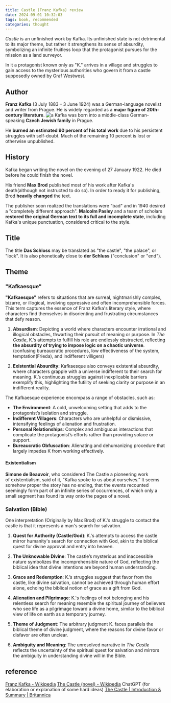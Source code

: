 ```yaml
---
title: Castle (Franz Kafka) review
date: 2024-09-01 10:32:03
tags: book, recommended
categories: thought
---
```


*Castle* is an unfinished work by Kafka. Its unfinished state is not detrimental to its major theme, but rather it strengthens its sense of absurdity, symbolizing an infinite fruitless loop that the protagonist pursues for the mission as a land surveyor.

In it a protagonist known only as "K." arrives in a village and struggles to gain access to the mysterious authorities who govern it from a castle supposedly owned by Graf Westwest.

## Author

**Franz Kafka** (3 July 1883 – 3 June 1924) was a German-language novelist and writer from Prague. He is widely regarded as a **major figure of 20th-century literature**. 
![](<https:/blog.gu33gu.asia/_resources/Pasted image 20240901100544 1.png> "a")
Kafka was born into a middle-class German-speaking **Czech Jewish family** in Prague.

He **burned an estimated 90 percent of his total work** due to his persistent struggles with self-doubt. Much of the remaining 10 percent is lost or otherwise unpublished.

## History
Kafka began writing the novel on the evening of 27 January 1922. He died before he could finish the novel.

His friend **Max Brod** published most of his work after Kafka's death(although not instructed to do so). In order to ready it for publishing, Brod **heavily changed** the text. 

The publisher soon realized the translations were "bad" and in 1940 desired a "completely different approach". **Malcolm Pasley**
and a team of scholars **restored the original German text to its full and incomplete state**, including Kafka's unique punctuation, considered critical to the style.

## Title

The title __Das Schloss__ may be translated as "the castle", "the palace", or "lock". It is also phonetically close to __der Schluss__ ("conclusion" or "end").

## Theme

### "Kafkaesque"

**"Kafkaesque"** refers to situations that are surreal, nightmarishly complex, bizarre, or illogical, involving oppressive and often incomprehensible forces. This term captures the essence of Franz Kafka's literary style, where characters find themselves in disorienting and frustrating circumstances that defy reason.

1. **Absurdism**: Depicting a world where characters encounter irrational and illogical obstacles, thwarting their pursuit of meaning or purpose. In *The Castle*, K.’s attempts to fulfill his role are endlessly obstructed, reflecting **the absurdity of trying to impose logic on a chaotic universe**. (confusing bureaucratic procedures, low effectiveness of the system, temptation(Frieda), and indifferent villigers)

2. **Existential Absurdity**: Kafkaesque also conveys existential absurdity, where characters grapple with a universe indifferent to their search for meaning. K.’s continuous struggles against inexplicable barriers exemplify this, highlighting the futility of seeking clarity or purpose in an indifferent reality.

The Kafkaesque experience encompass a range of obstacles, such as:

- **The Environment**: A cold, unwelcoming setting that adds to the protagonist’s isolation and struggle.
- **Indifferent Villagers**: Characters who are unhelpful or dismissive, intensifying feelings of alienation and frustration.
- **Personal Relationships**: Complex and ambiguous interactions that complicate the protagonist’s efforts rather than providing solace or support.
- **Bureaucratic Obfuscation**: Alienating and dehumanizing procedure that largely impedes K from working effectively.

#### Existentialism

**Simone de Beauvoir**, who considered The Castle a pioneering work of existentialism, said of it, “Kafka spoke to us about ourselves.” It seems somehow proper the story has no ending, that the events recounted seemingly form part of an infinite series of occurrences, of which only a small segment has found its way onto the pages of a novel.

### Salvation (Bible)
One interpretation (Originally by Max Brod) of K.'s struggle to contact the castle is that it represents a man's search for salvation. 

1. **Quest for Authority (Castle/God)**: K.'s attempts to access the castle mirror humanity's search for connection with God, akin to the biblical quest for divine approval and entry into heaven.

2. **The Unknowable Divine**: The castle’s mysterious and inaccessible nature symbolizes the incomprehensible nature of God, reflecting the biblical idea that divine intentions are beyond human understanding.

3. **Grace and Redemption**: K.’s struggles suggest that favor from the castle, like divine salvation, cannot be achieved through human effort alone, echoing the biblical notion of grace as a gift from God.

4. **Alienation and Pilgrimage**: K.'s feelings of not belonging and his relentless search for meaning resemble the spiritual journey of believers who see life as a pilgrimage toward a divine home, similar to the biblical view of life on earth as a temporary journey.

5. **Theme of Judgment**: The arbitrary judgment K. faces parallels the biblical theme of divine judgment, where the reasons for divine favor or disfavor are often unclear.

6. **Ambiguity and Meaning**: The unresolved narrative in *The Castle* reflects the uncertainty of the spiritual quest for salvation and mirrors the ambiguity in understanding divine will in the Bible.



## reference

[Franz Kafka - Wikipedia](https://en.wikipedia.org/wiki/Franz_Kafka#Critical_response)
[The Castle (novel) - Wikipedia](https://en.wikipedia.org/wiki/The_Castle_(novel)#)
ChatGPT (for elaboration or explanation of some hard ideas)
[The Castle | Introduction & Summary | Britannica](https://www.britannica.com/topic/The-Castle-novel-by-Kafka)

